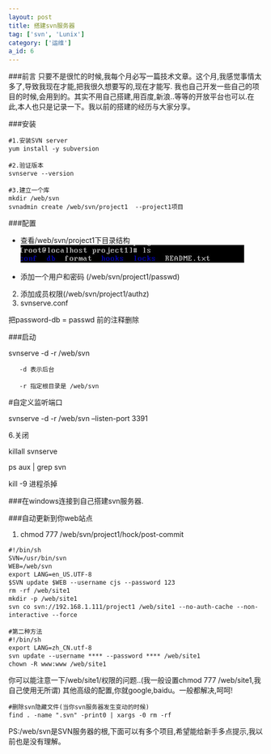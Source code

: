 ```yaml
---
layout: post
title: 搭建svn服务器
tag: ['svn', 'Lunix']
category: ['运维']
a_id: 6
---
```

	
###前言
只要不是很忙的时候,我每个月必写一篇技术文章。这个月,我感觉事情太多了,导致我现在才能,把我很久想要写的,现在才能写.
我也自己开发一些自己的项目的时候,会用到的。其实不用自己搭建,用百度,新浪..等等的开放平台也可以.在此,本人也只是记录一下。我以前的搭建的经历与大家分享。

###安装

```shell
#1.安装SVN server
yum install -y subversion
           
#2.验证版本
svnserve --version
           
#3.建立一个库
mkdir /web/svn
svnadmin create /web/svn/project1  --project1项目
```

###配置

- 查看/web/svn/project1下目录结构
	 [![20140529132847.jpg](/resources/project/svn/20140529132847.jpg)](/resources/project/svn/20140529132847.jpg)

 - 添加一个用户和密码 (/web/svn/project1/passwd)

 2) 添加成员权限(/web/svn/project1/authz)
 3) svnserve.conf

 把password-db = passwd 前的注释删除

###启动
  
   svnserve -d -r /web/svn

       -d 表示后台

       -r 指定根目录是 /web/svn

   #自定义监听端口

   svnserve -d -r /web/svn –listen-port 3391

   6.关闭

   killall svnserve

   ps aux | grep svn

   kill -9 进程杀掉


###在windows连接到自己搭建svn服务器.

###自动更新到你web站点
 1) chmod 777 /web/svn/project1/hock/post-commit

```shell
#!/bin/sh
SVN=/usr/bin/svn
WEB=/web/svn
export LANG=en_US.UTF-8
$SVN update $WEB --username cjs --password 123
rm -rf /web/site1
mkdir -p /web/site1
svn co svn://192.168.1.111/project1 /web/site1 --no-auth-cache --non-interactive --force
   
#第二种方法
#!/bin/sh
export LANG=zh_CN.utf-8
svn update --username **** --password **** /web/site1
chown -R www:www /web/site1
```

你可以能注意一下/web/site1/权限的问题..(我一般设置chmod 777 /web/site1,我自己使用无所谓)
其他高级的配置,你就google,baidu。一般都解决,呵呵!

```shell
#删除svn隐藏文件(当你svn服务器发生变动的时候)
find . -name ".svn" -print0 | xargs -0 rm -rf
```

PS:/web/svn是SVN服务器的根,下面可以有多个项目,希望能给新手多点提示,我以前也是没有理解。